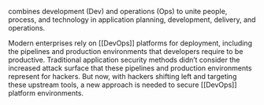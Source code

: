 combines development (Dev) and operations (Ops) to unite people, process, and technology in application planning, development, delivery, and operations.

Modern enterprises rely on [[DevOps]] platforms for deployment, including the pipelines and production environments that developers require to be productive. Traditional application security methods didn’t consider the increased attack surface that these pipelines and production environments represent for hackers. But now, with hackers shifting left and targeting these upstream tools, a new approach is needed to secure [[DevOps]] platform environments.

